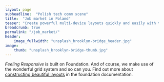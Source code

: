 ```yaml
---
layout: page
subheadline:  "Polish tech comm scene"
title:  "Job market in Poland"
teaser: "Create powerful multi-device layouts quickly and easily with the 12-column, nest-able Foundation grid."
breadcrumb: true
permalink: "/job_market/"
header:
    image_fullwidth: "unsplash_brooklyn-bridge_header.jpg"
image:
    thumb: "unsplash_brooklyn-bridge-thumb.jpg"
---
```

*Feeling Responsive* is built on Foundation. And of course, we make use of the wonderful grid system and so can you. Find out more about [constructing  beautiful layouts][1] in the foundation documentation.

 [1]: http://foundation.zurb.com/docs/components/grid.html
